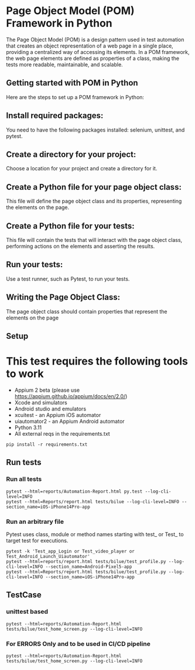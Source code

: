 # Page Object Model (POM) Framework in Python
The Page Object Model (POM) is a design pattern used in test automation that creates an object representation of a web page in a single place, providing a centralized way of accessing its elements. In a POM framework, the web page elements are defined as properties of a class, making the tests more readable, maintainable, and scalable.

## Getting started with POM in Python
Here are the steps to set up a POM framework in Python:

## Install required packages:
You need to have the following packages installed: selenium, unittest, and pytest.

## Create a directory for your project: 
Choose a location for your project and create a directory for it.

## Create a Python file for your page object class: 
This file will define the page object class and its properties, representing the elements on the page.

## Create a Python file for your tests: 
This file will contain the tests that will interact with the page object class, performing actions on the elements and asserting the results.

## Run your tests: 
Use a test runner, such as Pytest, to run your tests.

## Writing the Page Object Class:
The page object class should contain properties that represent the elements on the page
## Setup

# This test requires the following tools to work
- Appium 2 beta (please use https://appium.github.io/appium/docs/en/2.0/)
- Xcode and simulators 
- Android studio and emulators
- xcuitest - an Appium iOS automator
- uiautomator2 - an Appium Android automator
- Python 3.11 
- All external reqs in the requirements.txt

```
pip install -r requirements.txt
```

## Run tests
### Run all tests
```
pytest --html=reports/Automation-Report.html py.test --log-cli-level=INFO
pytest --html=Reports/report.html tests/bilue --log-cli-level=INFO --section_name=iOS-iPhone14Pro-app
```

### Run an arbitrary file
Pytest uses class, module or method names starting with test_ or Test_ to target test for executions.

```
pytest -k 'Test_app_Login or Test_video_player or Test_Android_Launch_Uiautomator'
pytest --html=reports/report.html tests/bilue/test_profile.py --log-cli-level=INFO --section_name=Android-Pixel5-app
pytest --html=Reports/report.html tests/bilue/test_profile.py --log-cli-level=INFO --section_name=iOS-iPhone14Pro-app
```

## TestCase
### unittest based
```
pytest --html=reports/Automation-Report.html tests/bilue/test_home_screen.py --log-cli-level=INFO
```
### For ERRORS Only and to be used in CI/CD pipeline
```
pytest --html=reports/Automation-Report.html tests/bilue/test_home_screen.py --log-cli-level=INFO
```


